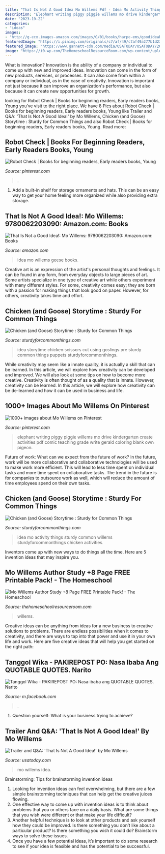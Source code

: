```yaml
---
title: "That Is Not A Good Idea Mo Willems Pdf - Idea Mo Activity Things Sturdy Common Willems Sturdyforcommonthings Chicken Activities"
description: "Elephant writing piggy piggie willems mo drive kindergarten create activities pdf comic teaching grade write gerald coloring blank own pigeon"
date: "2023-10-22"
categories:
- "ideas"
images:
- "http://g-ecx.images-amazon.com/images/G/01/books/harpe-ems/goodideababygeese300x239._V370494744_.jpg"
featuredImage: "https://i.pinimg.com/originals/c7/af/49/c7af49a277b1d23c05019d8728c2a5f3.jpg"
featured_image: "https://www.gannett-cdn.com/media/USATODAY/USATODAY/2013/03/07/willemsmo-color-credit-marty-umans-16_9.jpg?width=1020&amp;height=575&amp;fit=crop&amp;format=pjpg&amp;auto=webp"
image: "https://i0.wp.com/TheHomeschoolResourceRoom.com/wp-content/uploads/2017/10/Author-Study-Printable-Pack-Image.png?resize=1081%2C380&amp;ssl=1"
---
```



What is innovation?
Innovation is the ability of a company or individual to come up with new and improved ideas. Innovation can come in the form of new products, services, or processes. It can also come from within a company or individual, as in the case of creativity. Innovation is important not just because it can improve an organization's performance, but also because it can create new opportunities for growth.

	

		
looking for Robot Check | Books for beginning readers, Early readers books, Young you've visit to the right place. We have 8 Pics about Robot Check | Books for beginning readers, Early readers books, Young like Trailer and Q&amp;A: &#039;That Is Not A Good Idea!&#039; by Mo Willems, Chicken (and Goose) Storytime : Sturdy for Common Things and also Robot Check | Books for beginning readers, Early readers books, Young. Read more:
		
    
## Robot Check | Books For Beginning Readers, Early Readers Books, Young

<img loading=lazy src="https://i.pinimg.com/originals/c7/af/49/c7af49a277b1d23c05019d8728c2a5f3.jpg" onerror="this.onerror=null;this.src='https://tse1.mm.bing.net/th?id=OIP.HKvGMP7KJEAMAAOYnmU3zQAAAA&amp;pid=15.1';" alt="Robot Check | Books for beginning readers, Early readers books, Young">

_Source: pinterest.com_

>. 

	

1. Add a built-in shelf for storage ornaments and hats. This can be an easy way to get your home feeling more organized while also providing extra storage.

    
## That Is Not A Good Idea!: Mo Willems: 9780062203090: Amazon.com: Books

<img loading=lazy src="http://g-ecx.images-amazon.com/images/G/01/books/harpe-ems/goodideababygeese300x239._V370494744_.jpg" onerror="this.onerror=null;this.src='https://tse3.mm.bing.net/th?id=OIP.csxdFs4CVxZavHQqb1bgrwHaF5&amp;pid=15.1';" alt="That Is Not a Good Idea!: Mo Willems: 9780062203090: Amazon.com: Books">

_Source: amazon.com_

>idea mo willems geese books. 

	

Creative art is an expression of the artist's personal thoughts and feelings. It can be found in any form, from everyday objects to large pieces of art. Some artists specialize in one type of creative art while others experiment with many different styles. For some, creativity comes easy; they are born with a passion for making things that look good on paper. However, for others, creativity takes time and effort.

    
## Chicken (and Goose) Storytime : Sturdy For Common Things

<img loading=lazy src="http://www.sturdyforcommonthings.com/wp-content/uploads/2013/05/IMG_9493.jpg" onerror="this.onerror=null;this.src='https://tse2.mm.bing.net/th?id=OIP.QD3JKBGUYB-i6St5h0-MwAHaFj&amp;pid=15.1';" alt="Chicken (and Goose) Storytime : Sturdy for Common Things">

_Source: sturdyforcommonthings.com_

>idea storytime chicken scissors cut using goslings pre sturdy common things puppets sturdyforcommonthings. 

	

While creativity may seem like a innate quality, it is actually a skill that can be learned. In this article, we will explore how creativity can be developed and improved. We will also look at some tips on how to become more creative.
Creativity is often thought of as a quality that is innate. However, creativity can be learned. In this article, we will explore how creativity can be de-learned and how it can be used in business and life.

    
## 1000+ Images About Mo Willems On Pinterest

<img loading=lazy src="https://s-media-cache-ak0.pinimg.com/736x/ad/aa/e9/adaae974fc432218edb4a367911ec9a0.jpg" onerror="this.onerror=null;this.src='https://tse3.mm.bing.net/th?id=OIP.ew_QiNFxHAp-X90aNqqMxwHaJl&amp;pid=15.1';" alt="1000+ images about Mo Willems on Pinterest">

_Source: pinterest.com_

>elephant writing piggy piggie willems mo drive kindergarten create activities pdf comic teaching grade write gerald coloring blank own pigeon. 

	

Future of work: What can we expect from the future of work?
In the future, work will be more collaborative and collaborative technologies will be used to make work more efficient. This will lead to less time spent on individual tasks and more time spent on collaborative tasks. The trend in the future is for companies to outsource work as well, which will reduce the amount of time employees spend on their own tasks.

    
## Chicken (and Goose) Storytime : Sturdy For Common Things

<img loading=lazy src="http://www.sturdyforcommonthings.com/wp-content/uploads/2013/05/IMG_9489-1024x768.jpg" onerror="this.onerror=null;this.src='https://tse4.mm.bing.net/th?id=OIP.DslVzP-E16387R9gsBmkPgHaFj&amp;pid=15.1';" alt="Chicken (and Goose) Storytime : Sturdy for Common Things">

_Source: sturdyforcommonthings.com_

>idea mo activity things sturdy common willems sturdyforcommonthings chicken activities. 

	

Inventors come up with new ways to do things all the time. Here are 5 invention ideas that may inspire you.

    
## Mo Willems Author Study +8 Page FREE Printable Pack! - The Homeschool

<img loading=lazy src="https://i0.wp.com/TheHomeschoolResourceRoom.com/wp-content/uploads/2017/10/Author-Study-Printable-Pack-Image.png?resize=1081%2C380&amp;ssl=1" onerror="this.onerror=null;this.src='https://tse3.mm.bing.net/th?id=OIP.iWB8JwcA0b7kuyu_KyP48QHaCm&amp;pid=15.1';" alt="Mo Willems Author Study +8 Page FREE Printable Pack! - The Homeschool">

_Source: thehomeschoolresourceroom.com_

>willems. 

	

Creative ideas can be anything from ideas for a new business to creative solutions to problems. There are endless possibilities when it comes to creativity, and there are ways to tap into that power and use it in your own life and work. Here are five creative ideas that will help you get started on the right path: 

    
## Tanggol Wika - PAKIREPOST PO: Nasa Ibaba Ang QUOTABLE QUOTES. Narito

<img loading=lazy src="https://lookaside.fbsbx.com/lookaside/crawler/media/?media_id=1649826938638534" onerror="this.onerror=null;this.src='https://tse4.mm.bing.net/th?id=OIP.6NlNq4lbDt21mfQCvHImFAHaFj&amp;pid=15.1';" alt="Tanggol Wika - PAKIREPOST PO: Nasa ibaba ang QUOTABLE QUOTES. Narito">

_Source: m.facebook.com_

>. 

	

1. Question yourself: What is your business trying to achieve? 

    
## Trailer And Q&amp;A: &#039;That Is Not A Good Idea!&#039; By Mo Willems

<img loading=lazy src="https://www.gannett-cdn.com/media/USATODAY/USATODAY/2013/03/07/willemsmo-color-credit-marty-umans-16_9.jpg?width=1020&amp;height=575&amp;fit=crop&amp;format=pjpg&amp;auto=webp" onerror="this.onerror=null;this.src='https://tse4.mm.bing.net/th?id=OIP.MOO4MXYBFSNx_BcvnybFVQHaEL&amp;pid=15.1';" alt="Trailer and Q&amp;A: &#039;That Is Not A Good Idea!&#039; by Mo Willems">

_Source: usatoday.com_

>mo willems idea. 

	

Brainstorming: Tips for brainstorming invention ideas
1. Looking for invention ideas can feel overwhelming, but there are a few simple brainstorming techniques that can help get the creative juices flowing.
2. One effective way to come up with invention ideas is to think about problems that you or others face on a daily basis. What are some things that you wish were different or that make your life difficult?
3. Another helpful technique is to look at other products and ask yourself how they could be improved. Is there something you don’t like about a particular product? Is there something you wish it could do? Brainstorm ways to solve these issues.
4. Once you have a few potential ideas, it’s important to do some research to see if your idea is feasible and has the potential to be successful.


